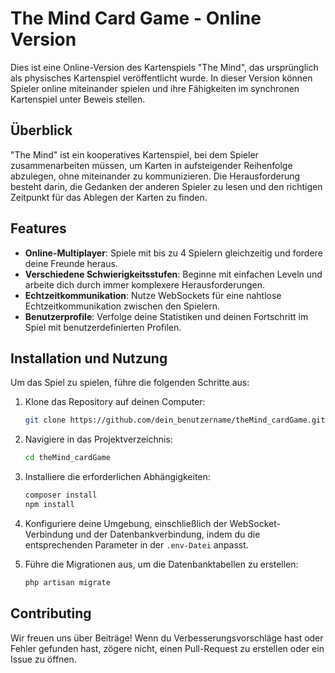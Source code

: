 # The Mind Card Game - Online Version


Dies ist eine Online-Version des Kartenspiels "The Mind", das ursprünglich als physisches Kartenspiel veröffentlicht wurde. In dieser Version können Spieler online miteinander spielen und ihre Fähigkeiten im synchronen Kartenspiel unter Beweis stellen.

## Überblick

"The Mind" ist ein kooperatives Kartenspiel, bei dem Spieler zusammenarbeiten müssen, um Karten in aufsteigender Reihenfolge abzulegen, ohne miteinander zu kommunizieren. Die Herausforderung besteht darin, die Gedanken der anderen Spieler zu lesen und den richtigen Zeitpunkt für das Ablegen der Karten zu finden.

## Features

- **Online-Multiplayer**: Spiele mit bis zu 4 Spielern gleichzeitig und fordere deine Freunde heraus.
- **Verschiedene Schwierigkeitsstufen**: Beginne mit einfachen Leveln und arbeite dich durch immer komplexere Herausforderungen.
- **Echtzeitkommunikation**: Nutze WebSockets für eine nahtlose Echtzeitkommunikation zwischen den Spielern.
- **Benutzerprofile**: Verfolge deine Statistiken und deinen Fortschritt im Spiel mit benutzerdefinierten Profilen.

## Installation und Nutzung

Um das Spiel zu spielen, führe die folgenden Schritte aus:

1. Klone das Repository auf deinen Computer:

   ```bash
   git clone https://github.com/dein_benutzername/theMind_cardGame.git

2. Navigiere in das Projektverzeichnis:
   ```bash
   cd theMind_cardGame

3. Installiere die erforderlichen Abhängigkeiten:
   ```bash
   composer install
   npm install

4. Konfiguriere deine Umgebung, einschließlich der WebSocket-Verbindung und der Datenbankverbindung, indem du die entsprechenden Parameter in der `.env-Datei` anpasst.
5. Führe die Migrationen aus, um die Datenbanktabellen zu erstellen:
   ```bash
   php artisan migrate
   
## Contributing

Wir freuen uns über Beiträge! Wenn du Verbesserungsvorschläge hast oder Fehler gefunden hast, zögere nicht, einen Pull-Request zu erstellen oder ein Issue zu öffnen.


